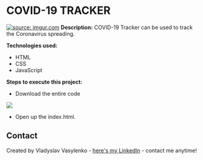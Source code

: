 # COVID-19 TRACKER
<a href="https://imgur.com/xkN6rHl"><img src="https://i.imgur.com/xkN6rHl.gif" title="source: imgur.com" /></a>
**Description:**
COVID-19 Tracker can be used to track the Coronavirus spreading.  

**Technologies used:**
 - HTML
 - CSS
 - JavaScript
 
 **Steps to execute this project:**
 - Download the entire code
 
![](https://i.imgur.com/mzqjgS4.png)
 - Open up the index.html.
 
## Contact
Created by Vladyslav Vasylenko - [here's my LinkedIn](https://www.linkedin.com/in/vladvasylenko/) - contact me anytime!
